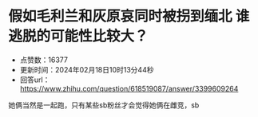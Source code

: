# 假如毛利兰和灰原哀同时被拐到缅北 谁逃脱的可能性比较大？
- 点赞数：16377
- 更新时间：2024年02月18日10时13分44秒
- 回答url：https://www.zhihu.com/question/618519087/answer/3399609264
<body>
 <p data-pid="T9EBz78q">她俩当然是一起跑，只有某些sb粉丝才会觉得她俩在雌竞，sb</p>
</body>